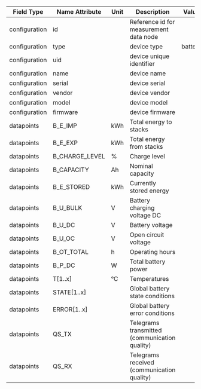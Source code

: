 | Field Type    | Name Attribute | Unit | Description                                              | Value | Type | Required | Example                            | Notes | Version |
|---------------|----------------|------|----------------------------------------------------------|-------|------|----------|------------------------------------|-------|---------|
| configuration | id             |      | Reference id for measurement data node                   |       |      | x        | <device id=“**1**“ type=“battery“> |       | 2.0.1   |
| configuration | type           |      | device type | battery |      | x        | <device id=“1“ type=“battery“>     |       | 2.0.1   |
| configuration | uid            |      | device unique identifier                                 |       |      | x        | <uid>BAT12345</uid>                |       | 2.0.1   |
| configuration | name           |      | device name                                              |       |      |          | <name>Battery A</name>             |       | 2.0.1   |
| configuration | serial         |      | device serial                                            |       |      |          | <serial>BAT11.22.33</serial>       |       | 2.0.1   |
| configuration | vendor         |      | device vendor                                            |       |      |          | <vendor>vendor 123</vendor>        |       | 2.0.1   |
| configuration | model          |      | device model                                             |       |      |          | <model></model>                    |       | 2.0.1   |
| configuration | firmware       |      | device firmware                                          |       |      |          | <firmware>1.23.3</firmware>        |       | 2.0.1   |
| datapoints    | B_E_IMP        | kWh  | Total energy to stacks                                   |       |      |          |                                    |       | 2.0.1   |
| datapoints    | B_E_EXP        | kWh  | Total energy from stacks                                 |       |      |          |                                    |       | 2.0.1   |
| datapoints    | B_CHARGE_LEVEL | %    | Charge level                                             |       |      |          |                                    |       | 2.0.1   |
| datapoints    | B_CAPACITY     | Ah   | Nominal capacity                                         |       |      |          |                                    |       | 2.0.1   |
| datapoints    | B_E_STORED     | kWh  | Currently stored energy                                  |       |      |          |                                    |       | 2.0.1   |
| datapoints    | B_U_BULK       | V    | Battery charging voltage DC                              |       |      |          |                                    |       | 2.0.1   |
| datapoints    | B_U_DC         | V    | Battery voltage                                          |       |      |          |                                    |       | 2.0.1   |
| datapoints    | B_U_OC         | V    | Open circuit voltage                                     |       |      |          |                                    |       | 2.0.1   |
| datapoints    | B_OT_TOTAL     | h    | Operating hours                                          |       |      |          |                                    |       | 2.0.1   |
| datapoints    | B_P_DC         | W    | Total battery power                                      |       |      |          |                                    |       | 2.0.1   |
| datapoints    | T[1..x]        | °C   | Temperatures                                             |       |      |          |                                    |       | 2.0.1   |
| datapoints    | STATE[1..x]    |      | Global battery state conditions                          |       |      |          |                                    |       | 2.0.1   |
| datapoints    | ERROR[1..x]    |      | Global battery error conditions                          |       |      |          |                                    |       | 2.0.1   |
| datapoints    | QS_TX             |       | Telegrams transmitted (communication quality)         |       |       |          |                                |       | 2.0.9   |
| datapoints    | QS_RX             |       | Telegrams received    (communication quality)         |       |       |          |                                |       | 2.0.9   |
